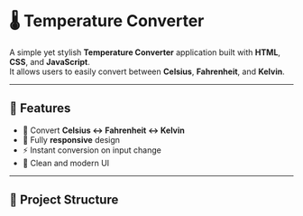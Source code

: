 # 🌡️ Temperature Converter

A simple yet stylish **Temperature Converter** application built with **HTML**, **CSS**, and **JavaScript**.  
It allows users to easily convert between **Celsius**, **Fahrenheit**, and **Kelvin**.

---

## 📌 Features
- 🔄 Convert **Celsius ↔ Fahrenheit ↔ Kelvin**  
- 📱 Fully **responsive** design  
- ⚡ Instant conversion on input change  
- 🎨 Clean and modern UI  

---

## 📂 Project Structure
